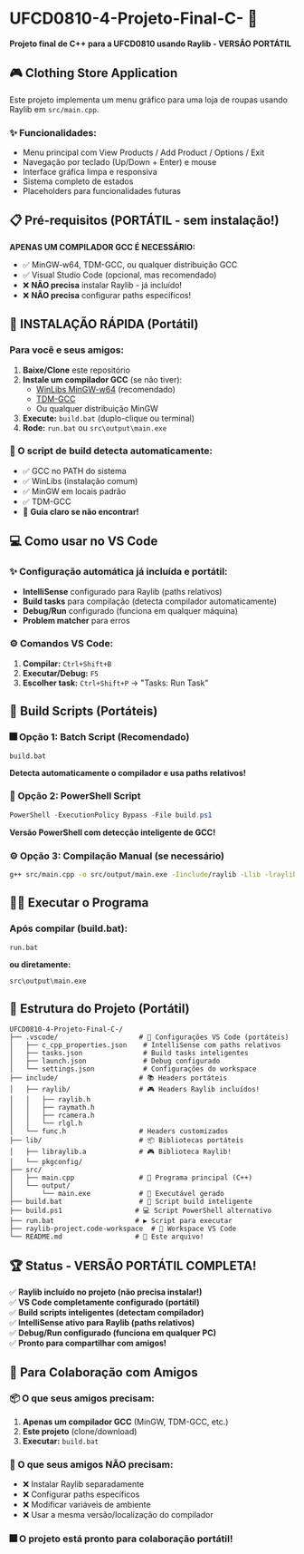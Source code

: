 # UFCD0810-4-Projeto-Final-C- 🚀

**Projeto final de C++ para a UFCD0810 usando Raylib - VERSÃO PORTÁTIL**

## 🎮 Clothing Store Application

Este projeto implementa um menu gráfico para uma loja de roupas usando Raylib em `src/main.cpp`.

### ✨ Funcionalidades:
- Menu principal com View Products / Add Product / Options / Exit
- Navegação por teclado (Up/Down + Enter) e mouse
- Interface gráfica limpa e responsiva
- Sistema completo de estados
- Placeholders para funcionalidades futuras

## 📋 Pré-requisitos (PORTÁTIL - sem instalação!)

**APENAS UM COMPILADOR GCC É NECESSÁRIO:**
- ✅ MinGW-w64, TDM-GCC, ou qualquer distribuição GCC
- ✅ Visual Studio Code (opcional, mas recomendado)
- ❌ **NÃO precisa** instalar Raylib - já incluído!
- ❌ **NÃO precisa** configurar paths específicos!

## 🚀 INSTALAÇÃO RÁPIDA (Portátil)

### Para você e seus amigos:
1. **Baixe/Clone** este repositório
2. **Instale um compilador GCC** (se não tiver):
   - [WinLibs MinGW-w64](https://winlibs.com/) (recomendado)
   - [TDM-GCC](https://jmeubank.github.io/tdm-gcc/)
   - Ou qualquer distribuição MinGW
3. **Execute:** `build.bat` (duplo-clique ou terminal)
4. **Rode:** `run.bat` ou `src\output\main.exe`

### 📝 O script de build detecta automaticamente:
- ✅ GCC no PATH do sistema
- ✅ WinLibs (instalação comum)
- ✅ MinGW em locais padrão
- ✅ TDM-GCC
- 📝 **Guia claro se não encontrar!**

## 💻 Como usar no VS Code

### ✨ Configuração automática já incluída e portátil:
- **IntelliSense** configurado para Raylib (paths relativos)
- **Build tasks** para compilação (detecta compilador automaticamente)
- **Debug/Run** configurado (funciona em qualquer máquina)
- **Problem matcher** para erros

### ⚙️ Comandos VS Code:
1. **Compilar:** `Ctrl+Shift+B`
2. **Executar/Debug:** `F5`
3. **Escolher task:** `Ctrl+Shift+P` → "Tasks: Run Task"

## 🔧 Build Scripts (Portáteis)

### 🎆 Opção 1: Batch Script (Recomendado)
```batch
build.bat
```
**Detecta automaticamente o compilador e usa paths relativos!**

### 🔋 Opção 2: PowerShell Script
```powershell
PowerShell -ExecutionPolicy Bypass -File build.ps1
```
**Versão PowerShell com detecção inteligente de GCC!**

### ⚙️ Opção 3: Compilação Manual (se necessário)
```bash
g++ src/main.cpp -o src/output/main.exe -Iinclude/raylib -Llib -lraylib -lopengl32 -lgdi32 -lwinmm -Wall -Wextra -std=c++17
```

## 🏃‍♂️ Executar o Programa

### Após compilar (build.bat):
```batch
run.bat
```
**ou diretamente:**
```batch
src\output\main.exe
```

## 📱 Estrutura do Projeto (Portátil)

```
UFCD0810-4-Projeto-Final-C-/
├── .vscode/                    # 🔧 Configurações VS Code (portáteis)
│   ├── c_cpp_properties.json    # IntelliSense com paths relativos
│   ├── tasks.json               # Build tasks inteligentes
│   ├── launch.json              # Debug configurado
│   └── settings.json            # Configurações do workspace
├── include/                    # 📚 Headers portáteis
│   ├── raylib/                 # 🎮 Headers Raylib incluídos!
│   │   ├── raylib.h
│   │   ├── raymath.h
│   │   ├── rcamera.h
│   │   └── rlgl.h
│   └── func.h                  # Headers customizados
├── lib/                        # 📦 Bibliotecas portáteis
│   ├── libraylib.a             # 🎮 Biblioteca Raylib!
│   └── pkgconfig/
├── src/
│   ├── main.cpp                # 🎨 Programa principal (C++)
│   └── output/
│       └── main.exe            # 🚀 Executável gerado
├── build.bat                   # 🔨 Script build inteligente
├── build.ps1                  # 💻 Script PowerShell alternativo
├── run.bat                    # ▶️ Script para executar
├── raylib-project.code-workspace  # 📝 Workspace VS Code
└── README.md                  # 📜 Este arquivo!
```

## 🏆 Status - VERSÃO PORTÁTIL COMPLETA!

✅ **Raylib incluído no projeto (não precisa instalar!)**  
✅ **VS Code completamente configurado (portátil)**  
✅ **Build scripts inteligentes (detectam compilador)**  
✅ **IntelliSense ativo para Raylib (paths relativos)**  
✅ **Debug/Run configurado (funciona em qualquer PC)**  
✅ **Pronto para compartilhar com amigos!**  

## 👥 Para Colaboração com Amigos

### 📦 O que seus amigos precisam:
1. **Apenas um compilador GCC** (MinGW, TDM-GCC, etc.)
2. **Este projeto** (clone/download)
3. **Executar:** `build.bat`

### 🚫 O que seus amigos NÃO precisam:
- ❌ Instalar Raylib separadamente
- ❌ Configurar paths específicos
- ❌ Modificar variáveis de ambiente
- ❌ Usar a mesma versão/localização do compilador

### 🎆 **O projeto está pronto para colaboração portátil!**
